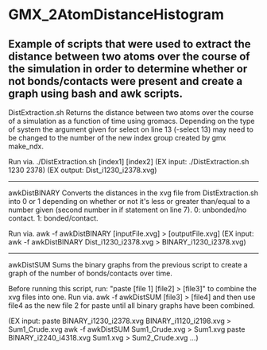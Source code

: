 # GMX_2AtomDistanceHistogram
Example of scripts that were used to extract the distance between two atoms over the course of the simulation in order to determine whether or not bonds/contacts were present and create a graph using bash and awk scripts.
----------------------------------------------------------
DistExtraction.sh
Returns the distance between two atoms over the course of a simulation as a function of time using gromacs. Depending on the type of system the argument given for select on line 13 (-select 13) may need to be changed to the number of the new index group created by gmx make_ndx.

Run via. ./DistExtraction.sh [index1] [index2] 
(EX input: ./DistExtraction.sh 1230 2378)
(EX output: Dist_i1230_i2378.xvg)

----------------------------------------------------------
awkDistBINARY
Converts the distances in the xvg file from DistExtraction.sh into 0 or 1 depending on whether or not it's less or greater than/equal to a number given (second number in if statement on line 7). 0: unbonded/no contact. 1: bonded/contact.

Run via. awk -f awkDistBINARY [inputFile.xvg] > [outputFile.xvg]
(EX input: awk -f awkDistBINARY Dist_i1230_i2378.xvg > BINARY_i1230_i2378.xvg)

----------------------------------------------------------
awkDistSUM
Sums the binary graphs from the previous script to create a graph of the number of bonds/contacts over time.

Before running this script, run: "paste [file 1] [file2] > [file3]" to combine the xvg files into one.
Run via. awk -f awkDistSUM [file3] > [file4] and then use file4 as the new file 2 for paste until all binary graphs have been combined.

(EX input: paste BINARY_i1230_i2378.xvg BINARY_i1120_i2198.xvg > Sum1_Crude.xvg
           awk -f awkDistSUM Sum1_Crude.xvg > Sum1.xvg
           paste BINARY_i2240_i4318.xvg Sum1.xvg > Sum2_Crude.xvg 
           ...)
